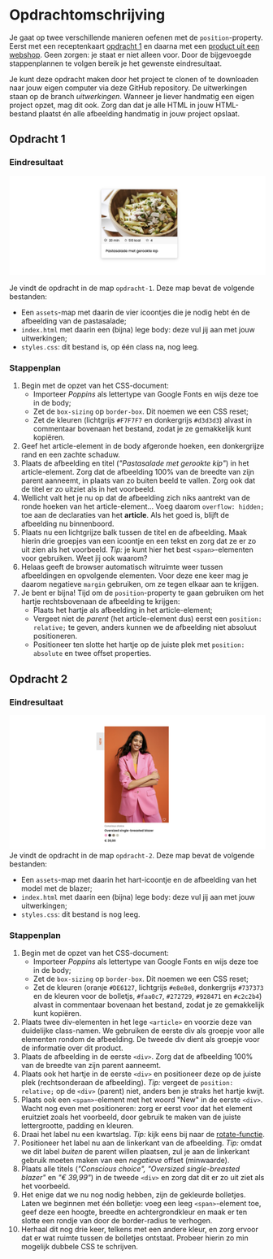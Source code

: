 # Opdrachtomschrijving

Je gaat op twee verschillende manieren oefenen met de `position`-property. Eerst met een
receptenkaart [opdracht 1](#opdracht-1) en daarna met een [product uit een webshop](#opdracht-2). Geen zorgen: je staat
er niet alleen voor. Door de bijgevoegde stappenplannen te volgen bereik je het gewenste eindresultaat.

Je kunt deze opdracht maken door het project te clonen of te downloaden naar jouw eigen computer via deze GitHub
repository. De uitwerkingen staan op de branch _uitwerkingen_. Wanneer je liever handmatig een eigen project opzet, mag
dit ook. Zorg dan dat je alle HTML in jouw HTML-bestand plaatst én alle afbeelding handmatig in jouw project opslaat.

## Opdracht 1

### Eindresultaat

![Screenshot opdracht 1](./opdracht-1/assets/screenshot.png)

Je vindt de opdracht in de map `opdracht-1`. Deze map bevat de volgende bestanden:
* Een `assets`-map met daarin de vier icoontjes die je nodig hebt én de afbeelding van de pastasalade;
* `index.html` met daarin een (bijna) lege body: deze vul jij aan met jouw uitwerkingen;
* `styles.css`: dit bestand is, op één class na, nog leeg.

### Stappenplan

1. Begin met de opzet van het CSS-document:
    * Importeer _Poppins_ als lettertype van Google Fonts en wijs deze toe in de body;
    * Zet de `box-sizing` op `border-box`. Dit noemen we een CSS reset;
    * Zet de kleuren (lichtgrijs `#F7F7F7` en donkergrijs `#d3d3d3`) alvast in commentaar bovenaan het bestand, zodat je
      ze gemakkelijk kunt kopiëren.
2. Geef het article-element in de body afgeronde hoeken, een donkergrijze rand en een zachte schaduw.
3. Plaats de afbeelding en titel (_"Pastasalade met gerookte kip"_) in het article-element. Zorg dat de afbeelding 100%
   van de breedte van zijn parent aanneemt, in plaats van zo buiten beeld te vallen. Zorg ook dat de titel er zo uitziet
   als in het voorbeeld.
4. Wellicht valt het je nu op dat de afbeelding zich niks aantrekt van de ronde hoeken van het article-element... Voeg
   daarom `overflow: hidden;` toe aan de declaraties van het **article**. Als het goed is, blijft de afbeelding nu
   binnenboord.
5. Plaats nu een lichtgrijze balk tussen de titel en de afbeelding. Maak hierin drie groepjes van een icoontje en een
   tekst en zorg dat ze er zo uit zien als het voorbeeld. _Tip:_ je kunt hier het best `<span>`-elementen voor
   gebruiken. Weet jij ook waarom?
6. Helaas geeft de browser automatisch witruimte weer tussen afbeeldingen en opvolgende elementen. Voor deze ene keer
   mag je daarom negatieve `margin` gebruiken, om ze tegen elkaar aan te krijgen.
7. Je bent er bijna! Tijd om de `position`-property te gaan gebruiken om het hartje rechtsbovenaan de afbeelding te
   krijgen:
    * Plaats het hartje als afbeelding in het article-element;
    * Vergeet niet de _parent_ (het article-element dus) eerst een `position: relative;` te geven, anders kunnen we de
      afbeelding niet absoluut positioneren.
    * Positioneer ten slotte het hartje op de juiste plek met `position: absolute` en twee offset properties.

## Opdracht 2

### Eindresultaat

![Screenshot opdracht 2](./opdracht-2/assets/screenshot.png)
Je vindt de opdracht in de map `opdracht-2`. Deze map bevat de volgende bestanden:
* Een `assets`-map met daarin het hart-icoontje en de afbeelding van het model met de blazer;
* `index.html` met daarin een (bijna) lege body: deze vul jij aan met jouw uitwerkingen;
* `styles.css`: dit bestand is nog leeg.

### Stappenplan
1. Begin met de opzet van het CSS-document:
    * Importeer _Poppins_ als lettertype van Google Fonts en wijs deze toe in de body;
    * Zet de `box-sizing` op `border-box`. Dit noemen we een CSS reset;
    * Zet de kleuren (oranje `#DE6127`, lichtgrijs `#e8e8e8`, donkergrijs `#737373` en de kleuren voor de bolletjs, `#faa0c7`, `#272729`, `#928471` en `#c2c2b4`) alvast in commentaar bovenaan het bestand, zodat je ze gemakkelijk kunt kopiëren.
2. Plaats twee div-elementen in het lege `<article>` en voorzie deze van duidelijke class-namen. We gebruiken de eerste div als groepje voor alle elementen rondom de afbeelding. De tweede div dient als groepje voor de informatie over dit product.
3. Plaats de afbeelding in de eerste `<div>`. Zorg dat de afbeelding 100% van de breedte van zijn parent aanneemt.
4. Plaats ook het hartje in de eerste `<div>` en positioneer deze op de juiste plek (rechtsonderaan de afbeelding). _Tip:_ vergeet de `position: relative;` op de `<div>` (parent) niet, anders ben je straks het hartje kwijt.
5. Plaats ook een `<span>`-element met het woord "New" in de eerste `<div>`. Wacht nog even met positioneren: zorg er eerst voor dat het element eruitziet zoals het voorbeeld, door gebruik te maken van de juiste lettergrootte, padding en kleuren.
6. Draai het label nu een kwartslag. _Tip:_ kijk eens bij naar de [rotate-functie](https://developer.mozilla.org/en-US/docs/Web/CSS/transform-function/rotate).
7. Positioneer het label nu aan de linkerkant van de afbeelding. _Tip:_ omdat we dit label _buiten_ de parent willen plaatsen, zul je aan de linkerkant gebruik moeten maken van een _negatieve_ offset (minwaarde).
8. Plaats alle titels (_"Conscious choice", "Oversized single-breasted blazer"_ en _"€ 39,99"_) in de tweede `<div>` en zorg dat dit er zo uit ziet als het voorbeeld.
9. Het enige dat we nu nog nodig hebben, zijn de gekleurde bolletjes. Laten we beginnen met één bolletje: voeg een leeg `<span>`-element toe, geef deze een hoogte, breedte en achtergrondkleur en maak er ten slotte een rondje van door de border-radius te verhogen.
10. Herhaal dit nog drie keer, telkens met een andere kleur, en zorg ervoor dat er wat ruimte tussen de bolletjes ontstaat. Probeer hierin zo min mogelijk dubbele CSS te schrijven.